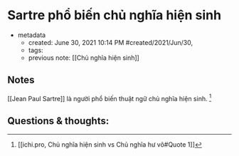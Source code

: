 # Sartre phổ biến chủ nghĩa hiện sinh

- metadata
	- created: June 30, 2021 10:14 PM #created/2021/Jun/30,
	- tags:
	- previous note: [[Chủ nghĩa hiện sinh]]

## Notes
[[Jean Paul Sartre]] là người phổ biến thuật ngữ chủ nghĩa hiện sinh. [^1]

## Questions & thoughts:
[^1]:[[ichi.pro, Chủ nghĩa hiện sinh vs Chủ nghĩa hư vô#Quote 1]]
